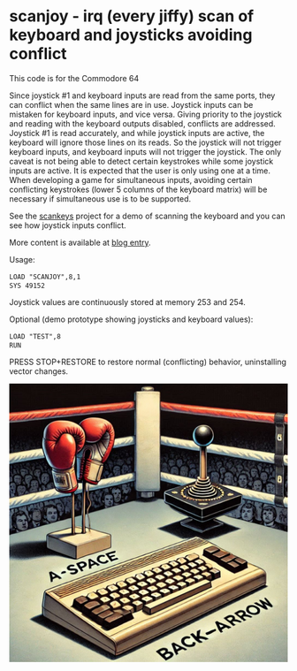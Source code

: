 # scanjoy - irq (every jiffy) scan of keyboard and joysticks avoiding conflict

This code is for the Commodore 64

Since joystick #1 and keyboard inputs are read from the same ports, they can conflict when the same lines are in use.   Joystick inputs can be mistaken for keyboard inputs, and vice versa.  Giving priority to the joystick and reading with the keyboard outputs disabled, conflicts are addressed.  Joystick #1 is read accurately, and while joystick inputs are active, the keyboard will ignore those lines on its reads.   So the joystick will not trigger keyboard inputs, and keyboard inputs will not trigger the joystick.  The only caveat is not being able to detect certain keystrokes while some joystick inputs are active.  It is expected that the user is only using one at a time.  When developing a game for simultaneous inputs, avoiding certain conflicting keystrokes (lower 5 columns of the keyboard matrix) will be necessary if simultaneous use is to be supported.

See the [scankeys](../scankeys) project for a demo of scanning the keyboard and you can see how joystick inputs conflict.

More content is available at [blog entry](https://techwithdave.davevw.com/2024/12/avoid-conflicts-between-c64-keyboard.html).

Usage:

````
LOAD "SCANJOY",8,1
SYS 49152
````

Joystick values are continuously stored at memory 253 and 254.

Optional (demo prototype showing joysticks and keyboard values):
````
LOAD "TEST",8
RUN
````

PRESS STOP+RESTORE to restore normal (conflicting) behavior, uninstalling vector changes.

![scanjoy.png](scanjoy.png)